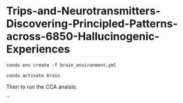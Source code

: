 # Trips-and-Neurotransmitters-Discovering-Principled-Patterns-across-6850-Hallucinogenic-Experiences

`conda env create -f brain_environment.yml`

`conda activate brain`

Then to run the CCA analsis:

``
